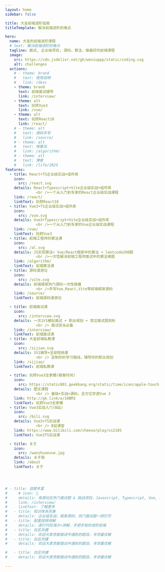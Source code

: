 ```yaml
---
layout: home
sidebar: false

title: 大圣前端进阶指南
titleTemplate: 解决前端进阶的难点

hero:
  name: 大圣的前端进阶课程
  # text: 解决前端进阶的难点
  tagline: 面试, 企业级项目, 源码，算法，做最好的前端课程
  image:
    src: https://cdn.jsdelivr.net/gh/woniuppp/static/coding.svg
    alt: challenges
  actions:
    # - theme: brand
    #   text: 使用说明
    #   link: /desc
    - theme: brand
      text: 前端面试辅导
      link: /interview/
    - theme: alt
      text: 玩转Vue3
      link: /vue/
    - theme: alt
      text: 玩转React18
      link: /react/
    # - theme: alt
    #   text: 源码手写
    #   link: /source/
    # - theme: alt
    #   text: 啃算法
    #   link: /algorithm/
    # - theme: alt
    #   text: 博客
    #   link: /life/2023
features:
  - title: React+TS企业级实战+组件库
    icon: 
      src: /react.svg
    details: React+Typescript+Vite企业级实战+组件库
              <br />一个从入门到专家的React企业级实战课程
    link: /react/
    linkText: 玩转React18
  - title: Vue3+TS企业级实战+组件库
    icon: 
      src: /vue.svg
    details: Vue3+Typescript+Vite企业级实战+组件库
              <br />一个从入门到专家的Vue企业级实战课程
    link: /vue/
    linkText: 玩转Vue3
  - title: 前端工程师的算法课
    icon: 
      src: /al.svg
    details: JS实现算法+ Vue/React框架中的算法 + leetcode200题
              <br />一次性解决前端工程师面试中的算法难题
    link: /algorithm/
    linkText: 前端算法课
  - title: 源码漫游记
    icon: 
      src: /vite.svg
    details: 前端框架热门源码一次性搞懂
              <br />手写Vue,React,Vite等前端框架源码
    link: /source/
    linkText: 前端源码漫游记

  - title: 前端面试课
    icon: 
      src: /interview.svg
    details: 一次1V1模拟面试 + 职业规划 + 常见面试题剖析
              <br /> 面试突击必备
    link: /interview/
    linkText: 前端面试课
  - title: 大圣前端私教课
    icon: 
      src: /sijiao.svg
    details: 1V1辅导+全部视频课
              <br /> 定制你的学习路线，辅导你的职业规划
    link: /sijiao/
    linkText: 前端私教课

  - title: 玩转Vue3全家桶(极客时间)
    icon: 
      src: https://static001.geekbang.org/static/time/icon/apple-touch-icon.jpg
    details: 图文课程
              <br /> 基础+实战+源码，全方位学透Vue 3
    link: http://gk.link/a/10BM3
    linkText: 玩转Vue3全家桶
  - title: Vue3实战入门(B站)
    icon: 
      src: /bili.svg
    details: Vue3+TS实战课
              <br /> B站课堂
    link: https://www.bilibili.com/cheese/play/ss2185
    linkText: Vue3TS实战课

  - title: 关于
    icon: 
      src: /wanzhuanvue.jpg
    details: 关于我
    link: /about
    linkText: 关于




# - title: 选题丰富
#     # icon: 🚀
#     details: 来源社区热门面试题 & 挑战项目，Javascript, Typescript, Vue, React, Node.js, 系统设计题
#     link: /interview/
#     linkText: 了解更多
#   - title: 知识体系完善
#     details: 企业级实战，框架源码，热门面试题一网打尽
#   - title: 配套视频讲解
#     details: 逐行代码演示+讲解，手把手助你进阶前端
#   - title: 社区共建
#     details: 欢迎大家贡献面试中遇到的题目，寻求最优解
#   - title: 社区共建
#     details: 欢迎大家贡献面试中遇到的题目，寻求最优解

#   - title: 社区共建
#     details: 欢迎大家贡献面试中遇到的题目，寻求最优解
    
---
```






<!-- [https://github.com/goncy/interview-challenges](https://github.com/goncy/interview-challenges)



[https://github.com/sadanandpai/javascript-code-challenges](https://github.com/sadanandpai/javascript-code-challenges)

[https://github.com/alexgurr/react-coding-challenges](https://github.com/alexgurr/react-coding-challenges)

[https://github.com/felipefialho/frontend-challenges](https://github.com/felipefialho/frontend-challenges)
 -->








<!-- [https://github.com/pinglu85/BFEdevSolutions](https://github.com/pinglu85/BFEdevSolutions) -->